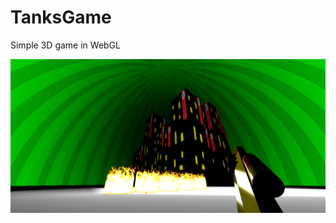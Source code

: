 # TanksGame
Simple 3D game in WebGL

<img src=https://github.com/lewy256/TanksGame/blob/master/img/1.png>
